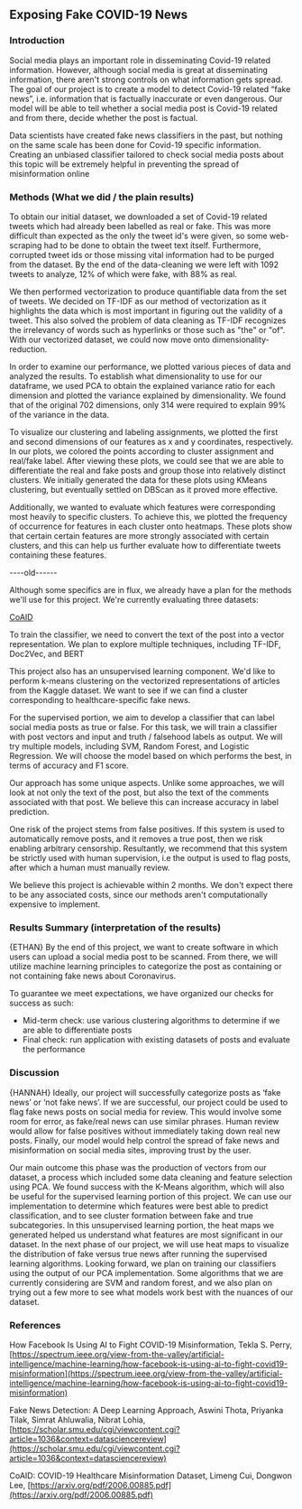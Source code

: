 ## Exposing Fake COVID-19 News

### Introduction
Social media plays an important role in disseminating Covid-19 related information. However, although social media is great at disseminating information, there aren't strong controls on what information gets spread. The goal of our project is to create a model to detect Covid-19 related “fake news”, i.e. information that is factually inaccurate or even dangerous. Our model will be able to tell whether a social media post is Covid-19 related and from there, decide whether the post is factual.

Data scientists have created fake news classifiers in the past, but nothing on the same scale has been done for Covid-19 specific information. Creating an unbiased classifier tailored to check social media posts about this topic will be extremely helpful in preventing the spread of misinformation online


### Methods (What we did / the plain results)

To obtain our initial dataset, we downloaded a set of Covid-19 related tweets which had already been labelled as real or fake. This was more difficult than expected as the only the tweet id's were given, so some web-scraping had to be done to obtain the tweet text itself. Furthermore, corrupted tweet ids or those missing vital information had to be purged from the dataset. By the end of the data-cleaning we were left with 1092 tweets to analyze, 12% of which were fake, with 88% as real.

We then performed vectorization to produce quantifiable data from the set of tweets. We decided on TF-IDF as our method of vectorization as it highlights the data which is most important in figuring out the validity of a tweet. This also solved the problem of data cleaning as TF-IDF recognizes the irrelevancy of words such as hyperlinks or those such as "the" or "of". With our vectorized dataset, we could now move onto dimensionality-reduction.

In order to examine our performance, we plotted various pieces of data and analyzed the results. To establish what dimensionality to use for our dataframe, we used PCA to obtain the explained variance ratio for each dimension and plotted the variance explained by dimensionality. We found that of the original 702 dimensions, only 314 were required to explain 99% of the variance in the data.

To visualize our clustering and labeling assignments, we plotted the first and second dimensions of our features as x and y coordinates, respectively. In our plots, we colored the points according to cluster assignment and real/fake label. After viewing these plots, we could see that we are able to differentiate the real and fake posts and group those into relatively distinct clusters. We initially generated the data for these plots using KMeans clustering, but eventually settled on DBScan as it proved more effective.

Additionally, we wanted to evaluate which features were corresponding most heavily to specific clusters. To achieve this, we plotted the frequency of occurrence for features in each cluster onto heatmaps. These plots show that certain certain features are more strongly associated with certain clusters, and this can help us further evaluate how to differentiate tweets containing these features.

----old------

Although some specifics are in flux, we already have a plan for the methods we'll use for this project. We're currently evaluating three datasets:

[CoAID](https://github.com/cuilimeng/CoAID/tree/master/07-01-2020)

To train the classifier, we need to convert the text of the post into a vector representation. We plan to explore multiple techniques, including TF-IDF, Doc2Vec, and BERT

This project also has an unsupervised learning component. We'd like to perform k-means clustering on the vectorized representations of articles from the Kaggle dataset. We want to see if we can find a cluster corresponding to healthcare-specific fake news.

For the supervised portion, we aim to develop a classifier that can label social media posts as true or false. For this task, we will train a classifier with post vectors and input and truth / falsehood labels as output. We will try multiple models, including SVM, Random Forest, and Logistic Regression. We will choose the model based on which performs the best, in terms of accuracy and F1 score.

Our approach has some unique aspects. Unlike some approaches, we will look at not only the text of the post, but also the text of the comments associated with that post. We believe this can increase accuracy in label prediction.

One risk of the project stems from false positives. If this system is used to automatically remove posts, and it removes a true post, then we risk enabling arbitrary censorship. Resultantly, we recommend that this system be strictly used with human supervision, i.e the output is used to flag posts, after which a human must manually review.

We believe this project is achievable within 2 months. We don't expect there to be any associated costs, since our methods aren't computationally expensive to implement.

### Results Summary (interpretation of the results)

{ETHAN}
By the end of this project, we want to create software in which users can upload a social media post to be scanned. From there, we will utilize machine learning principles to categorize the post as containing or not containing fake news about Coronavirus.

To guarantee we meet expectations, we have organized our checks for success as such:
- Mid-term check: use various clustering algorithms to determine if we are able to differentiate posts
- Final check: run application with existing datasets of posts and evaluate the performance

### Discussion

{HANNAH}
Ideally, our project will successfully categorize posts as ‘fake news’ or ‘not fake news’. If we are successful, our project could be used to flag fake news posts on social media for review. This would involve some room for error, as fake/real news can use similar phrases. Human review would allow for false positives without immediately taking down real new posts. Finally, our model would help control the spread of fake news and misinformation on social media sites, improving trust by the user. 

Our main outcome this phase was the production of vectors from our dataset, a process which included some data cleaning and feature selection using PCA. We found success with the K-Means algorithm, which will also be useful for the supervised learning portion of this project. We can use our implementation to determine which features were best able to predict classification, and to see cluster formation between fake and true subcategories. In this unsupervised learning portion, the heat maps we generated helped us understand what features are most significant in our dataset. In the next phase of our project, we will use heat maps to visualize the distribution of fake versus true news after running the supervised learning algorithms. Looking forward, we plan on training our classifiers using the output of our PCA implementation. Some algorithms that we are currently considering are SVM and random forest, and we also plan on trying out a few more to see what models work best with the nuances of our dataset.

### References
How Facebook Is Using AI to Fight COVID-19 Misinformation,
Tekla S. Perry,
[https://spectrum.ieee.org/view-from-the-valley/artificial-intelligence/machine-learning/how-facebook-is-using-ai-to-fight-covid19-misinformation](https://spectrum.ieee.org/view-from-the-valley/artificial-intelligence/machine-learning/how-facebook-is-using-ai-to-fight-covid19-misinformation)

Fake News Detection: A Deep Learning Approach,
Aswini Thota, Priyanka Tilak, Simrat Ahluwalia, Nibrat Lohia,
[https://scholar.smu.edu/cgi/viewcontent.cgi?article=1036&context=datasciencereview](https://scholar.smu.edu/cgi/viewcontent.cgi?article=1036&context=datasciencereview)

CoAID: COVID-19 Healthcare Misinformation Dataset,
Limeng Cui, Dongwon Lee,
[https://arxiv.org/pdf/2006.00885.pdf](https://arxiv.org/pdf/2006.00885.pdf)
